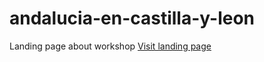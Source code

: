 # andalucia-en-castilla-y-leon
Landing page about workshop
<a href="https://jmca79.github.io/andalucia-en-castilla-y-leon/">Visit landing page</a>
